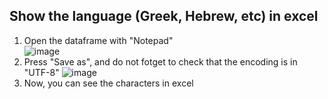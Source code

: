 ## Show the language (Greek, Hebrew, etc) in excel
1. Open the dataframe with "Notepad"<br/>
![image](https://user-images.githubusercontent.com/48062118/62918748-9f68ab80-bd6e-11e9-861c-f57d80c5950f.png)
2. Press "Save as", and do not fotget to check that the encoding is in "UTF-8"
![image](https://user-images.githubusercontent.com/48062118/62918869-f79fad80-bd6e-11e9-854b-9b3abd7098ad.png)
3. Now, you can see the characters in excel
